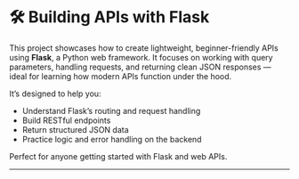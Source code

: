 # 🛠️ Building APIs with Flask

This project showcases how to create lightweight, beginner-friendly APIs using **Flask**, a Python web framework. It focuses on working with query parameters, handling requests, and returning clean JSON responses — ideal for learning how modern APIs function under the hood.

It’s designed to help you:
- Understand Flask’s routing and request handling
- Build RESTful endpoints
- Return structured JSON data
- Practice logic and error handling on the backend

Perfect for anyone getting started with Flask and web APIs.

---